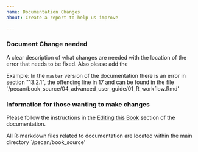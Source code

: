 ```yaml
---
name: Documentation Changes
about: Create a report to help us improve

---
```


### Document Change needed

A clear description of what changes are needed with the location of the error that needs to be fixed. Also please add the 

Example:
In the `master` version of the documentation there is an error in section "13.2.1", the offending line in 17 and can be found in
the file `/pecan/book_source/04_advanced_user_guide/01_R_workflow.Rmd' 

### Information for those wanting to make changes

Please follow the instructions in the [Editing this Book](https://pecanproject.github.io/pecan-documentation/develop/GettingStarted.html) section of the documentation. 

All R-markdown files related to documentation are located within the main directory `/pecan/book_source' 